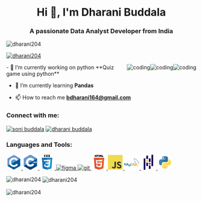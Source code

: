 <h1 align="center">Hi 👋, I'm Dharani Buddala</h1>
<h3 align="center">A passionate Data Analyst Developer from India</h3>
<p align="left"> <img src="https://komarev.com/ghpvc/?username=dharani204&label=Profile%20views&color=0e75b6&style=flat" alt="dharani204" /> </p>

<p align="left"> <a href="https://github.com/ryo-ma/github-profile-trophy"><img src="https://github-profile-trophy.vercel.app/?username=dharani204" alt="dharani204" /></a> </p>
<img align="right" alt="coding" width"400" src"https://media.tenor.com/QVC1Nmb9TwUAAAAC/coding.gif"><img align="right" alt="coding" width"400" src"https://media.tenor.com/QVC1Nmb9TwUAAAAC/coding.gif"><img align="right" alt="coding" width"400" src"https://media.tenor.com/QVC1Nmb9TwUAAAAC/coding.gif">
- 🔭 I’m currently working on python **Quiz game using python**

- 🌱 I’m currently learning **Pandas**

- 📫 How to reach me **bdharani164@gmail.com**

<h3 align="left">Connect with me:</h3>
<p align="left">
<a href="https://linkedin.com/in/soni buddala" target="blank"><img align="center" src="https://raw.githubusercontent.com/rahuldkjain/github-profile-readme-generator/master/src/images/icons/Social/linked-in-alt.svg" alt="soni buddala" height="30" width="40" /></a>
<a href="https://www.hackerrank.com/dharani buddala" target="blank"><img align="center" src="https://raw.githubusercontent.com/rahuldkjain/github-profile-readme-generator/master/src/images/icons/Social/hackerrank.svg" alt="dharani buddala" height="30" width="40" /></a>
</p>

<h3 align="left">Languages and Tools:</h3>
<p align="left"> <a href="https://www.cprogramming.com/" target="_blank" rel="noreferrer"> <img src="https://raw.githubusercontent.com/devicons/devicon/master/icons/c/c-original.svg" alt="c" width="40" height="40"/> </a> <a href="https://www.w3schools.com/cpp/" target="_blank" rel="noreferrer"> <img src="https://raw.githubusercontent.com/devicons/devicon/master/icons/cplusplus/cplusplus-original.svg" alt="cplusplus" width="40" height="40"/> </a> <a href="https://www.w3schools.com/css/" target="_blank" rel="noreferrer"> <img src="https://raw.githubusercontent.com/devicons/devicon/master/icons/css3/css3-original-wordmark.svg" alt="css3" width="40" height="40"/> </a> <a href="https://www.figma.com/" target="_blank" rel="noreferrer"> <img src="https://www.vectorlogo.zone/logos/figma/figma-icon.svg" alt="figma" width="40" height="40"/> </a> <a href="https://git-scm.com/" target="_blank" rel="noreferrer"> <img src="https://www.vectorlogo.zone/logos/git-scm/git-scm-icon.svg" alt="git" width="40" height="40"/> </a> <a href="https://www.w3.org/html/" target="_blank" rel="noreferrer"> <img src="https://raw.githubusercontent.com/devicons/devicon/master/icons/html5/html5-original-wordmark.svg" alt="html5" width="40" height="40"/> </a> <a href="https://developer.mozilla.org/en-US/docs/Web/JavaScript" target="_blank" rel="noreferrer"> <img src="https://raw.githubusercontent.com/devicons/devicon/master/icons/javascript/javascript-original.svg" alt="javascript" width="40" height="40"/> </a> <a href="https://www.mysql.com/" target="_blank" rel="noreferrer"> <img src="https://raw.githubusercontent.com/devicons/devicon/master/icons/mysql/mysql-original-wordmark.svg" alt="mysql" width="40" height="40"/> </a> <a href="https://pandas.pydata.org/" target="_blank" rel="noreferrer"> <img src="https://raw.githubusercontent.com/devicons/devicon/2ae2a900d2f041da66e950e4d48052658d850630/icons/pandas/pandas-original.svg" alt="pandas" width="40" height="40"/> </a> <a href="https://www.python.org" target="_blank" rel="noreferrer"> <img src="https://raw.githubusercontent.com/devicons/devicon/master/icons/python/python-original.svg" alt="python" width="40" height="40"/> </a> </p>

<p><img align="left" src="https://github-readme-stats.vercel.app/api/top-langs?username=dharani204&show_icons=true&locale=en&layout=compact" alt="dharani204" /></p>

<p>&nbsp;<img align="center" src="https://github-readme-stats.vercel.app/api?username=dharani204&show_icons=true&locale=en" alt="dharani204" /></p>

<p><img align="center" src="https://github-readme-streak-stats.herokuapp.com/?user=dharani204&" alt="dharani204" /></p>
